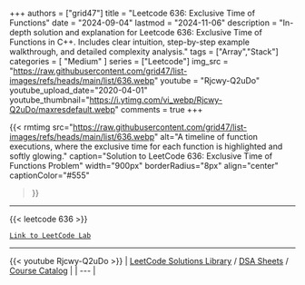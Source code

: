 
+++
authors = ["grid47"]
title = "Leetcode 636: Exclusive Time of Functions"
date = "2024-09-04"
lastmod = "2024-11-06"
description = "In-depth solution and explanation for Leetcode 636: Exclusive Time of Functions in C++. Includes clear intuition, step-by-step example walkthrough, and detailed complexity analysis."
tags = ["Array","Stack"]
categories = [
    "Medium"
]
series = ["Leetcode"]
img_src = "https://raw.githubusercontent.com/grid47/list-images/refs/heads/main/list/636.webp"
youtube = "Rjcwy-Q2uDo"
youtube_upload_date="2020-04-01"
youtube_thumbnail="https://i.ytimg.com/vi_webp/Rjcwy-Q2uDo/maxresdefault.webp"
comments = true
+++


{{< rmtimg 
    src="https://raw.githubusercontent.com/grid47/list-images/refs/heads/main/list/636.webp" 
    alt="A timeline of function executions, where the exclusive time for each function is highlighted and softly glowing."
    caption="Solution to LeetCode 636: Exclusive Time of Functions Problem"
    width="900px"
    borderRadius="8px"
    align="center" 
    captionColor="#555"
>}}
---
{{< leetcode 636 >}}

[`Link to LeetCode Lab`](https://leetcode.com/problems/exclusive-time-of-functions/description/)

---
{{< youtube Rjcwy-Q2uDo >}}
| [LeetCode Solutions Library](https://grid47.xyz/leetcode/) / [DSA Sheets](https://grid47.xyz/sheets/) / [Course Catalog](https://grid47.xyz/courses/) |
| --- |
